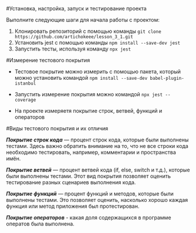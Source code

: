 #Установка, настройка, запуск и тестирование проекта

Выполните следующие шаги для начала работы с проектом:

1. Клонировать репозиторий с помощью команды `git clone https://github.com/artichokeee/lesson_3_1.git`
2. Установить jest с помощью команды ```npm install --save-dev jest```
3. Запустить тесты, используя команду `npx jest`

#Измерение тестового покрытия

- Тестовое покрытие можно измерить c помощью пакета, который можно установить командой `npm install --save-dev babel-plugin-istanbul`

- Запустить измерение покрытия можно командой `npx jest --coverage`

- На проекте измеряетя покрытие строк, ветвей, функций и операторов

#Виды тестового покрытия и их отличия

***Покрытие строк кода*** — процент строк кода, которые были выполнены тестами. Здесь важно обратить внимание на то, что не все строки кода необходимо тестировать, например, комментарии и пространства имён.

***Покрытие ветвей***  — процент ветвей кода (if, else, switch и т.д.), которые были выполнены тестами. Этот вид покрытия позволяет оценить тестирование разных сценариев выполнения кода.

***Покрытие функций***  — процент функций и методов, которые были выполнены тестами. Это позволяет оценить, насколько хорошо каждая функция или метод приложения был протестирован.

***Покрытие операторов*** - какая доля содержащихся в программе оператов была выполнена.